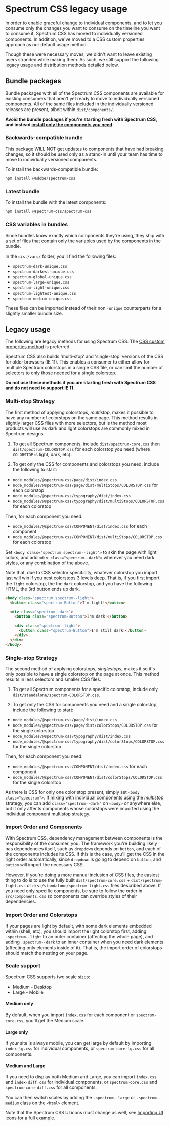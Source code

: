 # Spectrum CSS legacy usage

In order to enable graceful change to individual components, and to let you consume only the changes you want to consume on the timeline you want to consume it, Spectrum CSS has moved to individually versioned components. In addition, we've moved to a CSS custom properties approach as our default usage method.

Though these were necessary moves, we didn't want to leave existing users stranded while making them. As such, we still support the following legacy usage and distribution methods detailed below.

## Bundle packages

Bundle packages with all of the Spectrum CSS components are available for existing consumers that aren't yet ready to move to individually versioned components. All of the same files included in the individually versioned releases are present, albeit within `dist/components/`.

**Avoid the bundle packages if you're starting fresh with Spectrum CSS, and instead [install only the components you need](README.md#using-spectrum-css).**

### Backwards-compatible bundle

This package WILL NOT get updates to components that have had breaking changes, so it should be used only as a stand-in until your team has time to move to individually versioned components.

To install the backwards-compatible bundle:

```
npm install @adobe/spectrum-css
```

### Latest bundle

To install the bundle with the latest components:

```
npm install @spectrum-css/spectrum-css
```

### CSS variables in bundles

Since bundles know exactly which components they're using, they ship with a set of files that contain only the variables used by the components in the bundle.

In the `dist/vars/` folder, you'll find the following files:

* `spectrum-dark-unique.css`
* `spectrum-darkest-unique.css`
* `spectrum-global-unique.css`
* `spectrum-large-unique.css`
* `spectrum-light-unique.css`
* `spectrum-lightest-unique.css`
* `spectrum-medium-unique.css`

These files can be imported instead of their non `-unique` counterparts for a slightly smaller bundle size.

## Legacy usage

The following are legacy methods for using Spectrum CSS. The [CSS custom properties method](README.md#using-spectrum-css) is preferred.

Spectrum CSS also builds 'multi-stop' and 'single-stop' versions of the CSS for older browsers (IE 11). This enables a consumer to either allow for multiple Spectrum colorstops in a single CSS file, or can limit the number of selectors to only those needed for a single colorstop.

**Do not use these methods if you are starting fresh with Spectrum CSS and do not need to support IE 11.**

### Multi-stop Strategy

The first method of applying colorstops, *multistop*, makes it possible to have any number of colorstops on the same page. This method results in slightly larger CSS files with more selectors, but is the method most products will use as dark and light colorstops are commonly mixed in Spectrum designs.

1. To get all Spectrum components, include `dist/spectrum-core.css` then `dist/spectrum-COLORSTOP.css` for each colorstop you need (where `COLORSTOP` is light, dark, etc).

2. To get only the CSS for components and colorstops you need, include the following to start:

* `node_modules/@spectrum-css/page/dist/index.css`
* `node_modules/@spectrum-css/page/dist/multiStops/COLORSTOP.css` for each colorstop
* `node_modules/@spectrum-css/typography/dist/index.css`
* `node_modules/@spectrum-css/typography/dist/multiStops/COLORSTOP.css` for each colorstop

Then, for each component you need:

* `node_modules/@spectrum-css/COMPONENT/dist/index.css` for each component
* `node_modules/@spectrum-css/COMPONENT/dist/multiStops/COLORSTOP.css` for each colorstop

Set `<body class="spectrum spectrum--light">` to skin the page with light colors, and add `<div class="spectrum--dark">` wherever you need dark styles, or any combination of the above.

Note that, due to CSS selector specificity, whatever colorstop you import last will win if you nest colorstops 3 levels deep. That is, if you first import the `light` colorstop, the the `dark` colorstop, and you have the following HTML, the 3rd button ends up dark.

```html
<body class="spectrum spectrum--light">
  <button class="spectrum-Button">I'm light!</button>

  <div class="spectrum--dark">
    <button class="spectrum-Button">I'm dark!</button>

    <div class="spectrum--light">
      <button class="spectrum-Button">I'm still dark!</button>
    </div>
  </div>
</body>
```

### Single-stop Strategy

The second method of applying colorstops, *singlestops*, makes it so it's only possible to have a single colorstop on the page at once. This method results in less selectors and smaller CSS files.

1. To get all Spectrum components for a specific colorstop, include only `dist/standalone/spectrum-COLORSTOP.css`.

2. To get only the CSS for components you need and a single colorstop, include the following to start:

* `node_modules/@spectrum-css/page/dist/index.css`
* `node_modules/@spectrum-css/page/dist/colorStops/COLORSTOP.css` for the single colorstop
* `node_modules/@spectrum-css/typography/dist/index.css`
* `node_modules/@spectrum-css/typography/dist/colorStops/COLORSTOP.css` for the single colorstop

Then, for each component you need:

* `node_modules/@spectrum-css/COMPONENT/dist/index.css` for each component
* `node_modules/@spectrum-css/COMPONENT/dist/colorStops/COLORSTOP.css` for the single colorstop

As there is CSS for only one color stop present, simply set `<body class="spectrum">`. If mixing with individual components using the *multistop* strategy, you can add `class="spectrum--dark"` on `<body>` or anywhere else, but it only affects components whose colorstops were imported using the individual component multistop strategy.

### Import Order and Components

With Spectrum CSS, dependency management between components is the responsibility of the consumer, you. The framework you're building likely has dependencies itself, such as `dropdown` depends on `button`, and each of the components includes its CSS. If this is the case, you'll get the CSS in the right order automatically, since `dropdown` is going to depend on `button`, and `button` will import the necessary CSS.

However, if you're doing a more manual inclusion of CSS files, the easiest thing to do is to use the fully built `dist/spectrum-core.css` + `dist/spectrum-light.css` or `dist/standalone/spectrum-light.css` files described above. If you need only specific components, be sure to follow the order in `src/components.css` so components can override styles of their dependencies.

### Import Order and Colorstops

If your pages are light by default, with some dark elements embedded within (shell, etc), you should import the light colorstop first, adding `.spectrum--light` to an outer container (affecting the whole page), and adding `.spectrum--dark` to an inner container when you need dark elements (affecting only elements inside of it). That is, the import order of colorstops should match the nesting on your page.

### Scale support

Spectrum CSS supports two scale sizes:

* Medium - Desktop
* Large - Mobile

#### Medium only

By default, when you import `index.css` for each component or `spectrum-core.css`, you'll get the Medium scale.

#### Large only

If your site is always mobile, you can get large by default by importing `index-lg.css` for individual components, or `spectrum-core-lg.css` for all components.

#### Medium and Large

If you need to display both Medium and Large, you can import `index.css` and `index-diff.css` for individual components, or `spectrum-core.css` and `spectrum-core-diff.css` for all components.

You can then switch scales by adding the `.spectrum--large`  or `.spectrum--medium` class on the `<html>` element.

Note that the Spectrum CSS UI icons must change as well, see [Importing UI icons](README.md#importing-ui-icons) for a full example.
